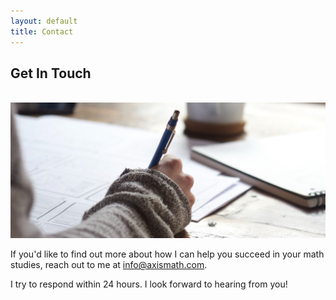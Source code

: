```yaml
---
layout: default
title: Contact
---
```


## Get In Touch

<br>

<img src="assets/pics/hand-thin.jpg" class="img-fluid">

<br>

If you'd like to find out more about how I can help you succeed in your math studies, reach out to me at [info@axismath.com](mailto:info@axismath.com).

I try to respond within 24 hours. I look forward to hearing from you!
